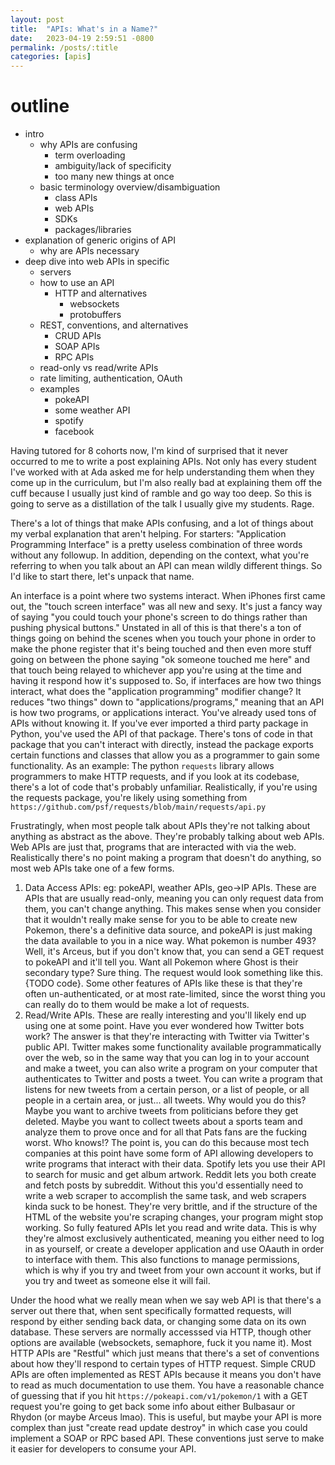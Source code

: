 ```yaml
---
layout: post
title:  "APIs: What's in a Name?"
date:   2023-04-19 2:59:51 -0800
permalink: /posts/:title
categories: [apis]
---
```

# outline
* intro
    * why APIs are confusing
        * term overloading
        * ambiguity/lack of specificity
        * too many new things at once
    * basic terminology overview/disambiguation
        * class APIs
        * web APIs
        * SDKs
        * packages/libraries
* explanation of generic origins of API
    * why are APIs necessary
* deep dive into web APIs in specific
    * servers
    * how to use an API
        * HTTP and alternatives
            * websockets
            * protobuffers
    * REST, conventions, and alternatives
        * CRUD APIs
        * SOAP APIs
        * RPC APIs
    * read-only vs read/write APIs
    * rate limiting, authentication, OAuth
    * examples
        * pokeAPI
        * some weather API
        * spotify
        * facebook

Having tutored for 8 cohorts now, I'm kind of surprised that it never occurred to me to write a post explaining APIs.
Not only has every student I've worked with at Ada asked me for help understanding them when they come up in the curriculum, but I'm also really bad at explaining them off the cuff because I usually just kind of ramble and go way too deep.
So this is going to serve as a distillation of the talk I usually give my students. Rage.

There's a lot of things that make APIs confusing, and a lot of things about my verbal explanation that aren't helping.
For starters: "Application Programming Interface" is a pretty useless combination of three words without any followup.
In addition, depending on the context, what you're referring to when you talk about an API can mean wildly different things.
So I'd like to start there, let's unpack that name.

An interface is a point where two systems interact.
When iPhones first came out, the "touch screen interface" was all new and sexy.
It's just a fancy way of saying "you could touch your phone's screen to do things rather than pushing physical buttons." Unstated in all of this is that there's a ton of things going on behind the scenes when you touch your phone in order to make the phone register that it's being touched and then even more stuff going on between the phone saying "ok someone touched me here" and that touch being relayed to whichever app you're using at the time and having it respond how it's supposed to.
So, if interfaces are how two things interact, what does the "application programming" modifier change? It reduces "two things" down to "applications/programs," meaning that an API is how two programs, or applications interact.
You've already used tons of APIs without knowing it.
If you've ever imported a third party package in Python, you've used the API of that package.
There's tons of code in that package that you can't interact with directly, instead the package exports certain functions and classes that allow you as a programmer to gain some functionality.
As an example: The python `requests` library allows programmers to make HTTP requests, and if you look at its codebase, there's a lot of code that's probably unfamiliar.
Realistically, if you're using the requests package, you're likely using something from `https://github.com/psf/requests/blob/main/requests/api.py`

Frustratingly, when most people talk about APIs they're not talking about anything as abstract as the above.
They're probably talking about web APIs. Web APIs are just that, programs that are interacted with via the web.
Realistically there's no point making a program that doesn't do anything, so most web APIs take one of a few forms.
1. Data Access APIs: eg: pokeAPI, weather APIs, geo->IP APIs.
These are APIs that are usually read-only, meaning you can only request data from them, you can't change anything.
This makes sense when you consider that it wouldn't really make sense for you to be able to create new Pokemon, there's a definitive data source, and pokeAPI is just making the data available to you in a nice way.
What pokemon is number 493? Well, it's Arceus, but if you don't know that, you can send a GET request to pokeAPI and it'll tell you.
Want all Pokemon where Ghost is their secondary type? Sure thing.
The request would look something like this. {TODO code}.
Some other features of APIs like these is that they're often un-authenticated, or at most rate-limited, since the worst thing you can really do to them would be make a lot of requests.
2. Read/Write APIs.
These are really interesting and you'll likely end up using one at some point.
Have you ever wondered how Twitter bots work? The answer is that they're interacting with Twitter via Twitter's public API.
Twitter makes some functionality available programmatically over the web, so in the same way that you can log in to your account and make a tweet, you can also write a program on your computer that authenticates to Twitter and posts a tweet. 
You can write a program that listens for new tweets from a certain person, or a list of people, or all people in a certain area, or just... all tweets. 
Why would you do this? Maybe you want to archive tweets from politicians before they get deleted. Maybe you want to collect tweets about a sports team and analyze them to prove once and for all that Pats fans are the fucking worst.
Who knows!? The point is, you can do this because most tech companies at this point have some form of API allowing developers to write programs that interact with their data. Spotify lets you use their API to search for music and get album artwork.
Reddit lets you both create and fetch posts by subreddit.
Without this you'd essentially need to write a web scraper to accomplish the same task, and web scrapers kinda suck to be honest. 
They're very brittle, and if the structure of the HTML of the website you're scraping changes, your program might stop working.
So fully featured APIs let you read and write data. 
This is why they're almost exclusively authenticated, meaning you either need to log in as yourself, or create a developer application and use OAauth in order to interface with them. 
This also functions to manage permissions, which is why if you try and tweet from your own account it works, but if you try and tweet as someone else it will fail.

Under the hood what we really mean when we say web API is that there's a server out there that, when sent specifically formatted requests, will respond by either sending back data, or changing some data on its own database.
These servers are normally accesssed via HTTP, though other options are available (websockets, semaphore, fuck it you name it).
Most HTTP APIs are "Restful" which just means that there's a set of conventions about how they'll respond to certain types of HTTP request.
Simple CRUD APIs are often implemented as REST APIs because it means you don't have to read as much documentation to use them.
You have a reasonable chance of guessing that if you hit `https://pokeapi.com/v1/pokemon/1` with a GET request you're going to get back some info about either Bulbasaur or Rhydon (or maybe Arceus lmao). 
This is useful, but maybe your API is more complex than just "create read update destroy" in which case you could implement a SOAP or RPC based API. 
These conventions just serve to make it easier for developers to consume your API.
